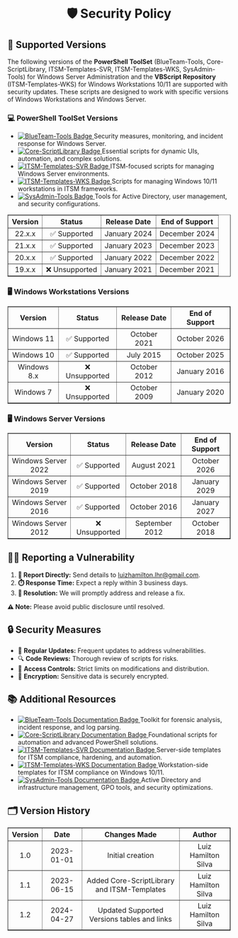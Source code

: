 <div align="center">
  <h1>🛡️ Security Policy</h1>
</div>

<h2>📌 Supported Versions</h2>
<p>
  The following versions of the <strong>PowerShell ToolSet</strong> (BlueTeam-Tools, Core-ScriptLibrary, ITSM-Templates-SVR, ITSM-Templates-WKS, SysAdmin-Tools) for Windows Server Administration and the <strong>VBScript Repository</strong> (ITSM-Templates-WKS) for Windows Workstations 10/11 are supported with security updates. These scripts are designed to work with specific versions of Windows Workstations and Windows Server.
</p>

<h3>💻 PowerShell ToolSet Versions</h3>
<ul>
  <li>
    <a href="https://github.com/brazilianscriptguy/Windows-SysAdmin-ProSuite/tree/main/BlueTeam-Tools" target="_blank" rel="noopener noreferrer">
      <img src="https://img.shields.io/badge/BlueTeam%20Tools-Forensics-orange?style=flat-square&logo=security" alt="BlueTeam-Tools Badge">
    </a>
    <span>Security measures, monitoring, and incident response for Windows Server.</span>
  </li>
  <li>
    <a href="https://github.com/brazilianscriptguy/Windows-SysAdmin-ProSuite/tree/main/Core-ScriptLibrary" target="_blank" rel="noopener noreferrer">
      <img src="https://img.shields.io/badge/Core%20ScriptLibrary-Asset-red?style=flat-square&logo=vscode" alt="Core-ScriptLibrary Badge">
    </a>
    <span>Essential scripts for dynamic UIs, automation, and complex solutions.</span>
  </li>
  <li>
    <a href="https://github.com/brazilianscriptguy/Windows-SysAdmin-ProSuite/tree/main/ITSM-Templates-SVR" target="_blank" rel="noopener noreferrer">
      <img src="https://img.shields.io/badge/ITSM%20Templates-SVR-purple?style=flat-square&logo=server" alt="ITSM-Templates-SVR Badge">
    </a>
    <span>ITSM-focused scripts for managing Windows Server environments.</span>
  </li>
  <li>
    <a href="https://github.com/brazilianscriptguy/Windows-SysAdmin-ProSuite/tree/main/ITSM-Templates-WKS" target="_blank" rel="noopener noreferrer">
      <img src="https://img.shields.io/badge/ITSM%20Templates-WKS-green?style=flat-square&logo=windows" alt="ITSM-Templates-WKS Badge">
    </a>
    <span>Scripts for managing Windows 10/11 workstations in ITSM frameworks.</span>
  </li>
  <li>
    <a href="https://github.com/brazilianscriptguy/Windows-SysAdmin-ProSuite/tree/main/SysAdmin-Tools" target="_blank" rel="noopener noreferrer">
      <img src="https://img.shields.io/badge/SysAdmin%20Tools-Management-blue?style=flat-square&logo=windows" alt="SysAdmin-Tools Badge">
    </a>
    <span>Tools for Active Directory, user management, and security configurations.</span>
  </li>
</ul>

<table border="1" style="border-collapse: collapse; width: 100%; text-align: center;">
  <thead>
    <tr>
      <th>Version</th>
      <th>Status</th>
      <th>Release Date</th>
      <th>End of Support</th>
    </tr>
  </thead>
  <tbody>
    <tr>
      <td>22.x.x</td>
      <td>✅ Supported</td>
      <td>January 2024</td>
      <td>December 2024</td>
    </tr>
    <tr>
      <td>21.x.x</td>
      <td>✅ Supported</td>
      <td>January 2023</td>
      <td>December 2023</td>
    </tr>
    <tr>
      <td>20.x.x</td>
      <td>✅ Supported</td>
      <td>January 2022</td>
      <td>December 2022</td>
    </tr>
    <tr>
      <td>19.x.x</td>
      <td>❌ Unsupported</td>
      <td>January 2021</td>
      <td>December 2021</td>
    </tr>
  </tbody>
</table>

<h3>🖥️ Windows Workstations Versions</h3>
<table border="1" style="border-collapse: collapse; width: 100%; text-align: center;">
  <thead>
    <tr>
      <th>Version</th>
      <th>Status</th>
      <th>Release Date</th>
      <th>End of Support</th>
    </tr>
  </thead>
  <tbody>
    <tr>
      <td>Windows 11</td>
      <td>✅ Supported</td>
      <td>October 2021</td>
      <td>October 2026</td>
    </tr>
    <tr>
      <td>Windows 10</td>
      <td>✅ Supported</td>
      <td>July 2015</td>
      <td>October 2025</td>
    </tr>
    <tr>
      <td>Windows 8.x</td>
      <td>❌ Unsupported</td>
      <td>October 2012</td>
      <td>January 2016</td>
    </tr>
    <tr>
      <td>Windows 7</td>
      <td>❌ Unsupported</td>
      <td>October 2009</td>
      <td>January 2020</td>
    </tr>
  </tbody>
</table>

<h3>🖥️ Windows Server Versions</h3>
<table border="1" style="border-collapse: collapse; width: 100%; text-align: center;">
  <thead>
    <tr>
      <th>Version</th>
      <th>Status</th>
      <th>Release Date</th>
      <th>End of Support</th>
    </tr>
  </thead>
  <tbody>
    <tr>
      <td>Windows Server 2022</td>
      <td>✅ Supported</td>
      <td>August 2021</td>
      <td>October 2026</td>
    </tr>
    <tr>
      <td>Windows Server 2019</td>
      <td>✅ Supported</td>
      <td>October 2018</td>
      <td>January 2029</td>
    </tr>
    <tr>
      <td>Windows Server 2016</td>
      <td>✅ Supported</td>
      <td>October 2016</td>
      <td>January 2027</td>
    </tr>
    <tr>
      <td>Windows Server 2012</td>
      <td>❌ Unsupported</td>
      <td>September 2012</td>
      <td>October 2018</td>
    </tr>
  </tbody>
</table>

<h2>🕵️‍♂️ Reporting a Vulnerability</h2>
<ol>
  <li><strong>📧 Report Directly:</strong> Send details to <a href="mailto:luizhamilton.lhr@gmail.com">luizhamilton.lhr@gmail.com</a>.</li>
  <li><strong>⏱️ Response Time:</strong> Expect a reply within 3 business days.</li>
  <li><strong>🔧 Resolution:</strong> We will promptly address and release a fix.</li>
</ol>
<p><strong>⚠️ Note:</strong> Please avoid public disclosure until resolved.</p>

<h2>🔒 Security Measures</h2>
<ul>
  <li>🔄 <strong>Regular Updates:</strong> Frequent updates to address vulnerabilities.</li>
  <li>🔍 <strong>Code Reviews:</strong> Thorough review of scripts for risks.</li>
  <li>🔐 <strong>Access Controls:</strong> Strict limits on modifications and distribution.</li>
  <li>🔑 <strong>Encryption:</strong> Sensitive data is securely encrypted.</li>
</ul>

<h2>📚 Additional Resources</h2>
<ul>
  <li>
    <a href="https://github.com/brazilianscriptguy/Windows-SysAdmin-ProSuite/blob/main/BlueTeam-Tools/README.md" target="_blank" rel="noopener noreferrer">
      <img src="https://img.shields.io/badge/BlueTeam%20Tools-Documentation-orange?style=flat-square&logo=readthedocs" alt="BlueTeam-Tools Documentation Badge">
    </a>
    <span>Toolkit for forensic analysis, incident response, and log parsing.</span>
  </li>
  <li>
    <a href="https://github.com/brazilianscriptguy/Windows-SysAdmin-ProSuite/blob/main/Core-ScriptLibrary/README.md" target="_blank" rel="noopener noreferrer">
      <img src="https://img.shields.io/badge/Core%20ScriptLibrary-Documentation-red?style=flat-square&logo=readthedocs" alt="Core-ScriptLibrary Documentation Badge">
    </a>
    <span>Foundational scripts for automation and advanced PowerShell solutions.</span>
  </li>
  <li>
    <a href="https://github.com/brazilianscriptguy/Windows-SysAdmin-ProSuite/blob/main/ITSM-Templates-SVR/README.md" target="_blank" rel="noopener noreferrer">
      <img src="https://img.shields.io/badge/ITSM%20Templates-SVR%20Documentation-purple?style=flat-square&logo=readthedocs" alt="ITSM-Templates-SVR Documentation Badge">
    </a>
    <span>Server-side templates for ITSM compliance, hardening, and automation.</span>
  </li>
  <li>
    <a href="https://github.com/brazilianscriptguy/Windows-SysAdmin-ProSuite/blob/main/ITSM-Templates-WKS/README.md" target="_blank" rel="noopener noreferrer">
      <img src="https://img.shields.io/badge/ITSM%20Templates-WKS%20Documentation-green?style=flat-square&logo=readthedocs" alt="ITSM-Templates-WKS Documentation Badge">
    </a>
    <span>Workstation-side templates for ITSM compliance on Windows 10/11.</span>
  </li>
  <li>
    <a href="https://github.com/brazilianscriptguy/Windows-SysAdmin-ProSuite/blob/main/SysAdmin-Tools/README.md" target="_blank" rel="noopener noreferrer">
      <img src="https://img.shields.io/badge/SysAdmin%20Tools-Documentation-blue?style=flat-square&logo=readthedocs" alt="SysAdmin-Tools Documentation Badge">
    </a>
    <span>Active Directory and infrastructure management, GPO tools, and security optimizations.</span>
  </li>
</ul>

<h2>🗂️ Version History</h2>
<table border="1" style="border-collapse: collapse; width: 100%; text-align: center;">
  <thead>
    <tr>
      <th>Version</th>
      <th>Date</th>
      <th>Changes Made</th>
      <th>Author</th>
    </tr>
  </thead>
  <tbody>
    <tr>
      <td>1.0</td>
      <td>2023-01-01</td>
      <td>Initial creation</td>
      <td>Luiz Hamilton Silva</td>
    </tr>
    <tr>
      <td>1.1</td>
      <td>2023-06-15</td>
      <td>Added Core-ScriptLibrary and ITSM-Templates</td>
      <td>Luiz Hamilton Silva</td>
    </tr>
    <tr>
      <td>1.2</td>
      <td>2024-04-27</td>
      <td>Updated Supported Versions tables and links</td>
      <td>Luiz Hamilton Silva</td>
    </tr>
  </tbody>
</table>
